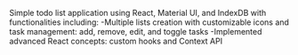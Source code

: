 Simple todo list application using React, Material UI, and IndexDB with functionalities including:
-Multiple lists creation with customizable icons and task management: add, remove, edit, and toggle tasks 
-Implemented advanced React concepts: custom hooks and Context API 
